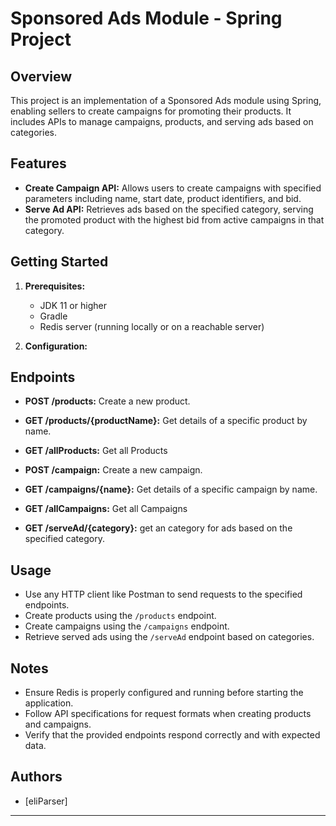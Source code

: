 
# Sponsored Ads Module - Spring Project

## Overview

This project is an implementation of a Sponsored Ads module using Spring,
enabling sellers to create campaigns for promoting their products. It includes APIs to manage campaigns, products, and serving ads based on categories.

## Features

- **Create Campaign API:** Allows users to create campaigns with specified parameters including name, start date, product identifiers, and bid.
- **Serve Ad API:** Retrieves ads based on the specified category, serving the promoted product with the highest bid from active campaigns in that category.

## Getting Started

1. **Prerequisites:**
    - JDK 11 or higher
    - Gradle
    - Redis server (running locally or on a reachable server)

2. **Configuration:**


## Endpoints

- **POST /products:** Create a new product.
- **GET /products/{productName}:** Get details of a specific product by name.
- **GET /allProducts:** Get all Products

- **POST /campaign:** Create a new campaign.
- **GET /campaigns/{name}:** Get details of a specific campaign by name.
- **GET /allCampaigns:** Get all Campaigns
- **GET /serveAd/{category}:** get an category for ads based on the specified category.

## Usage

- Use any HTTP client like Postman to send requests to the specified endpoints.
- Create products using the `/products` endpoint.
- Create campaigns using the `/campaigns` endpoint.
- Retrieve served ads using the `/serveAd` endpoint based on categories.

## Notes

- Ensure Redis is properly configured and running before starting the application.
- Follow API specifications for request formats when creating products and campaigns.
- Verify that the provided endpoints respond correctly and with expected data.

## Authors

- [eliParser]

---

